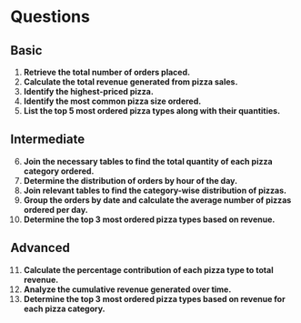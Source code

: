 # Questions

## Basic
1. **Retrieve the total number of orders placed.**
2. **Calculate the total revenue generated from pizza sales.**
3. **Identify the highest-priced pizza.**
4. **Identify the most common pizza size ordered.**
5. **List the top 5 most ordered pizza types along with their quantities.**

## Intermediate
6. **Join the necessary tables to find the total quantity of each pizza category ordered.**
7. **Determine the distribution of orders by hour of the day.**
8. **Join relevant tables to find the category-wise distribution of pizzas.**
9. **Group the orders by date and calculate the average number of pizzas ordered per day.**
10. **Determine the top 3 most ordered pizza types based on revenue.**

## Advanced
11. **Calculate the percentage contribution of each pizza type to total revenue.**
12. **Analyze the cumulative revenue generated over time.**
13. **Determine the top 3 most ordered pizza types based on revenue for each pizza category.**
